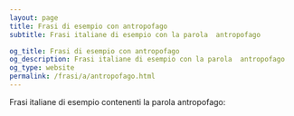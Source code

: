 ```yaml
---
layout: page
title: Frasi di esempio con antropofago 
subtitle: Frasi italiane di esempio con la parola  antropofago

og_title: Frasi di esempio con antropofago 
og_description: Frasi italiane di esempio con la parola  antropofago
og_type: website
permalink: /frasi/a/antropofago.html
---
```


Frasi italiane di esempio contenenti la parola antropofago:


